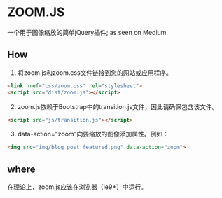 # ZOOM.JS

一个用于图像缩放的简单jQuery插件; as seen on Medium.

## How
1. 将zoom.js和zoom.css文件链接到您的网站或应用程序。

  ```html
  <link href="css/zoom.css" rel="stylesheet">
  <script src="dist/zoom.js"></script>
  ```
2. zoom.js依赖于Bootstrap中的transition.js文件，因此请确保包含该文件。
  
  ```html
  <script src="js/transition.js"></script>
  ```

3. data-action="zoom"向要缩放的图像添加属性。例如：

  ```html
  <img src="img/blog_post_featured.png" data-action="zoom">
  ```

## where
在理论上，zoom.js应该在浏览器（ie9+）中运行。



